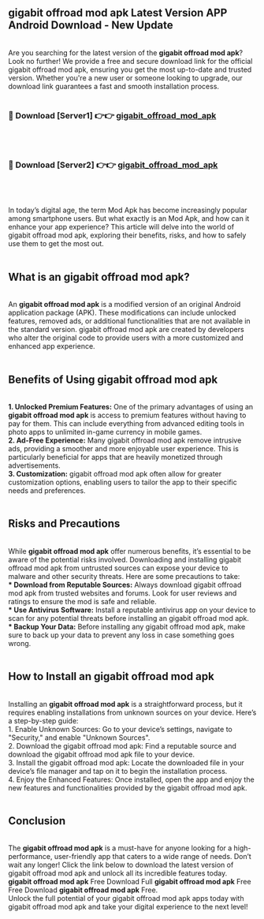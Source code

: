 ## gigabit offroad mod apk Latest Version APP Android Download - New Update
<br>
Are you searching for the latest version of the <strong>gigabit offroad mod apk</strong>? Look no further! We provide a free and secure download link for the official gigabit offroad mod apk, ensuring you get the most up-to-date and trusted version. Whether you're a new user or someone looking to upgrade, our download link guarantees a fast and smooth installation process.
<br>
<br>
<h3>🔴 Download [Server1] 👉👉 <a href="https://modyolo.store/gigabit+offroad+mod+apk">gigabit_offroad_mod_apk</a></h3><br>
<br>
<h3>🔴 Download [Server2] 👉👉 <a href="https://modyolo.store/gigabit+offroad+mod+apk">gigabit_offroad_mod_apk</a></h3><br>
<br>
<br>
In today’s digital age, the term Mod Apk has become increasingly popular among smartphone users. But what exactly is an Mod Apk, and how can it enhance your app experience? This article will delve into the world of gigabit offroad mod apk, exploring their benefits, risks, and how to safely use them to get the most out.
<br>
<br>
<h2>What is an gigabit offroad mod apk?</h2>
<br>
An <strong>gigabit offroad mod apk</strong> is a modified version of an original Android application package (APK). These modifications can include unlocked features, removed ads, or additional functionalities that are not available in the standard version. gigabit offroad mod apk are created by developers who alter the original code to provide users with a more customized and enhanced app experience.
<br>
<br>
<h2>Benefits of Using gigabit offroad mod apk</h2>
<br>
<strong> 1. Unlocked Premium Features:</strong> One of the primary advantages of using an <strong>gigabit offroad mod apk</strong> is access to premium features without having to pay for them. This can include everything from advanced editing tools in photo apps to unlimited in-game currency in mobile games.
<br>
<strong> 2. Ad-Free Experience:</strong> Many gigabit offroad mod apk remove intrusive ads, providing a smoother and more enjoyable user experience. This is particularly beneficial for apps that are heavily monetized through advertisements.
<br>
<strong> 3. Customization:</strong> gigabit offroad mod apk often allow for greater customization options, enabling users to tailor the app to their specific needs and preferences.
<br>
<br>
<h2>Risks and Precautions</h2>
<br>
While <strong>gigabit offroad mod apk</strong> offer numerous benefits, it’s essential to be aware of the potential risks involved. Downloading and installing gigabit offroad mod apk from untrusted sources can expose your device to malware and other security threats. Here are some precautions to take:
<br>
<strong> * Download from Reputable Sources:</strong> Always download gigabit offroad mod apk from trusted websites and forums. Look for user reviews and ratings to ensure the mod is safe and reliable.
<br>
<strong> * Use Antivirus Software:</strong> Install a reputable antivirus app on your device to scan for any potential threats before installing an gigabit offroad mod apk.
<br>
<strong> * Backup Your Data:</strong> Before installing any gigabit offroad mod apk, make sure to back up your data to prevent any loss in case something goes wrong.
<br>
<br>
<h2>How to Install an gigabit offroad mod apk</h2>
<br>
Installing an <strong>gigabit offroad mod apk</strong> is a straightforward process, but it requires enabling installations from unknown sources on your device. Here’s a step-by-step guide:
<br>
 1. Enable Unknown Sources: Go to your device’s settings, navigate to "Security," and enable "Unknown Sources".
<br>
 2. Download the gigabit offroad mod apk: Find a reputable source and download the gigabit offroad mod apk file to your device.
<br>
 3. Install the gigabit offroad mod apk: Locate the downloaded file in your device’s file manager and tap on it to begin the installation process.
<br>
 4. Enjoy the Enhanced Features: Once installed, open the app and enjoy the new features and functionalities provided by the gigabit offroad mod apk.
<br>
<br>
<h2><strong>Conclusion</strong></h2>
<br>
The <strong>gigabit offroad mod apk</strong> is a must-have for anyone looking for a high-performance, user-friendly app that caters to a wide range of needs. Don’t wait any longer! Click the link below to download the latest version of gigabit offroad mod apk and unlock all its incredible features today.
<br>
<strong>gigabit offroad mod apk</strong> Free Download Full <strong>gigabit offroad mod apk</strong> Free Free Download <strong>gigabit offroad mod apk</strong> Free.
<br>
Unlock the full potential of your gigabit offroad mod apk apps today with gigabit offroad mod apk and take your digital experience to the next level!